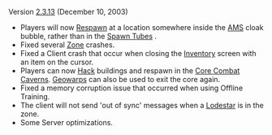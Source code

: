 Version [2.3.13](2.3.13.md) (December 10, 2003)

- Players will now [Respawn](../terminology/Respawn.md) at a location somewhere
  inside the [AMS](../vehicles/Advanced_Mobile_Station.md) cloak bubble, rather
  than in the [Spawn Tubes](../items/Respawn_Tube.md) .
- Fixed several [Zone](../terminology/Zone.md) crashes.
- Fixed a Client crash that occur when closing the
  [Inventory](../terminology/Inventory.md) screen with an item on the cursor.
- Players can now [Hack](../terminology/Hack.md) buildings and respawn in the
  [Core Combat](../items/Core_Combat.md) [Caverns](../locations/Caverns.md).
  [Geowarps](../locations/Geowarp.md) can also be used to exit the core again.
- Fixed a memory corruption issue that occurred when using Offline Training.
- The client will not send 'out of sync' messages when a
  [Lodestar](../vehicles/Lodestar.md) is in the zone.
- Some Server optimizations.
